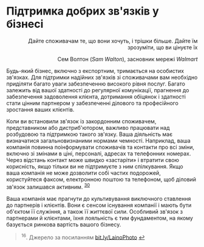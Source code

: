 # Підтримка добрих зв'язків у бізнесі

<p align="right">Дайте споживачам те, що вони хочуть, і трішки більше. Дайте їм зрозуміти, що ви цінуєте їх</p>
<p align="right">Сем Волтон (<i>Sam Walton</i>), засновник мережі <i>Walmart</i><sup></p>

Будь-який бізнес, включно з експортним, тримається на особистих зв'язках. Для підтримки надійних зв'язків зі споживачами вам необхідно приділяти багато уваги забезпеченню високого рівня послуг. Багато залежить від вашої здатності до регулярної комунікації, прагнення до забезпечення задоволення клієнта, дотримання обіцянок і здатності стати цінним партнером у забезпеченні ділового та професійного зростання ваших клієнтів. 

Коли ви встановили зв'язок із закордонним споживачем, представником або дистриб'ютором, важливо працювати над розбудовою та підтримкою такого зв'язку. Ваша діяльність має визначатися загальновизнаними нормами чемності. Наприклад, ваша компанія повинна поінформувати споживачів та контакти про всі зміни, включно зі змінами в ціні, персоналі, адресах та телефонних номерах. Через відстань контакт може швидко «застаріти» і втратити свою корисність, якщо тільки ви не підтримуєте з ним спілкування. Якщо ваша компанія не може дозволити собі частих подорожей, користуйтеся факсом, електронною поштою та телефоном, щоб  діловий зв'язок залишався активним. <sup><a href="#fn_30" id="reffn_30">30</a></sup>

<div class="space">
<div class="eoz-wrap">
<div class="eoz-text">
Ваша компанія має прагнути до культивування виключного ставлення до партнерів і клієнтів. Вони є сенсом існування компанії і мають бути об'єктом її служіння, а також її життєвої сили. Особливий зв'язок з партнерами й клієнтами, їхня лояльність є тим фундаментом, на якому базується ринкова вартість вашого бізнесу.
</div>
</div>
</div>

<blockquote id="fn_30">
<sup>16</sup>. Джерело за посиланням <a href="bit.ly/LainoPhoto">bit.ly/LainoPhoto</a> <a href="#reffn_30" title="Jump back to footnote [30] in the text."> ↩</a>
</blockquote>